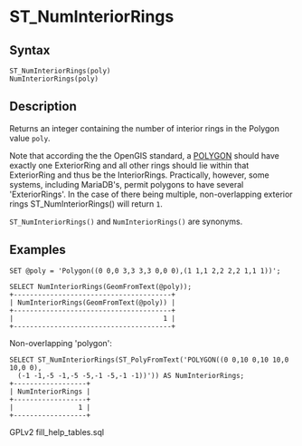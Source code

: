 
# ST_NumInteriorRings

## Syntax


```
ST_NumInteriorRings(poly)
NumInteriorRings(poly)
```

## Description


Returns an integer containing the number of interior rings in the Polygon value `poly`.


Note that according the the OpenGIS standard, a [POLYGON](../geometry-constructors/polygon.md) should have exactly one ExteriorRing and all other rings should lie within that ExteriorRing and thus be the InteriorRings. Practically, however, some systems, including MariaDB's, permit polygons to have several 'ExteriorRings'. In the case of there being multiple, non-overlapping exterior rings ST_NumInteriorRings() will return `1`.


`ST_NumInteriorRings()` and `NumInteriorRings()` are synonyms.


## Examples


```
SET @poly = 'Polygon((0 0,0 3,3 3,3 0,0 0),(1 1,1 2,2 2,2 1,1 1))';

SELECT NumInteriorRings(GeomFromText(@poly));
+---------------------------------------+
| NumInteriorRings(GeomFromText(@poly)) |
+---------------------------------------+
|                                     1 |
+---------------------------------------+
```

Non-overlapping 'polygon':


```
SELECT ST_NumInteriorRings(ST_PolyFromText('POLYGON((0 0,10 0,10 10,0 10,0 0),
  (-1 -1,-5 -1,-5 -5,-1 -5,-1 -1))')) AS NumInteriorRings;
+------------------+
| NumInteriorRings |
+------------------+
|                1 |
+------------------+
```


GPLv2 fill_help_tables.sql

